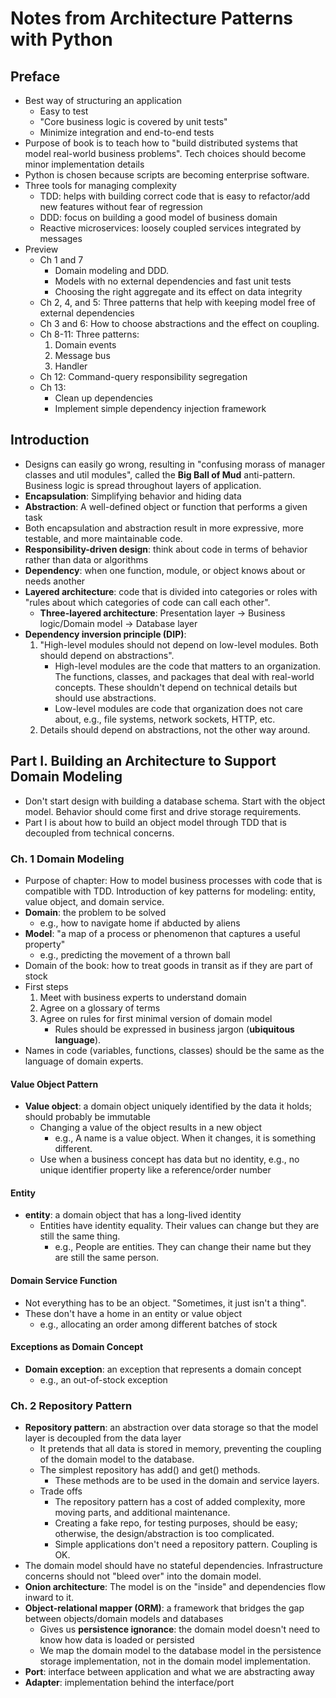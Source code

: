 # Notes from Architecture Patterns with Python

## Preface

- Best way of structuring an application
  - Easy to test
  - "Core business logic is covered by unit tests"
  - Minimize integration and end-to-end tests
- Purpose of book is to teach how to "build distributed systems that model real-world business problems". Tech choices should become minor implementation details
- Python is chosen because scripts are becoming enterprise software.
- Three tools for managing complexity
  - TDD: helps with building correct code that is easy to refactor/add new features without fear of regression
  - DDD: focus on building a good model of business domain
  - Reactive microservices: loosely coupled services integrated by messages
- Preview
  - Ch 1 and 7
    - Domain modeling and DDD.
    - Models with no external dependencies and fast unit tests
    - Choosing the right aggregate and its effect on data integrity
  - Ch 2, 4, and 5: Three patterns that help with keeping model free of external dependencies
  - Ch 3 and 6: How to choose abstractions and the effect on coupling.
  - Ch 8-11: Three patterns:
    1. Domain events
    1. Message bus
    1. Handler
  - Ch 12: Command-query responsibility segregation
  - Ch 13:
    - Clean up dependencies
    - Implement simple dependency injection framework

## Introduction

- Designs can easily go wrong, resulting in "confusing morass of manager classes and util modules", called the **Big Ball of Mud** anti-pattern. Business logic is spread throughout layers of application.
- **Encapsulation**: Simplifying behavior and hiding data
- **Abstraction**: A well-defined object or function that performs a given task
- Both encapsulation and abstraction result in more expressive, more testable, and more maintainable code.
- **Responsibility-driven design**: think about code in terms of behavior rather than data or algorithms
- **Dependency**: when one function, module, or object knows about or needs another
- **Layered architecture**: code that is divided into categories or roles with "rules about which categories of code can call each other".
  - **Three-layered architecture**: Presentation layer -> Business logic/Domain model -> Database layer
- **Dependency inversion principle (DIP)**:
  1. "High-level modules should not depend on low-level modules. Both should depend on abstractions".
      - High-level modules are the code that matters to an organization. The functions, classes, and packages that deal with real-world concepts. These shouldn't depend on technical details but should use abstractions.
      - Low-level modules are code that organization does not care about, e.g., file systems, network sockets, HTTP, etc.
  1. Details should depend on abstractions, not the other way around.

## Part I. Building an Architecture to Support Domain Modeling

- Don't start design with building a database schema. Start with the object model. Behavior should come first and drive storage requirements.
- Part I is about how to build an object model through TDD that is decoupled from technical concerns.

### Ch. 1 Domain Modeling

- Purpose of chapter: How to model business processes with code that is compatible with TDD. Introduction of key patterns for modeling: entity, value object, and domain service.
- **Domain**: the problem to be solved
  - e.g., how to navigate home if abducted by aliens
- **Model**: "a map of a process or phenomenon that captures a useful property"
  - e.g., predicting the movement of a thrown ball
- Domain of the book: how to treat goods in transit as if they are part of stock
- First steps
  1. Meet with business experts to understand domain
  1. Agree on a glossary of terms
  1. Agree on rules for first minimal version of domain model
      - Rules should be expressed in business jargon (**ubiquitous language**).
- Names in code (variables, functions, classes) should be the same as the language of domain experts.

#### Value Object Pattern

- **Value object**: a domain object uniquely identified by the data it holds; should probably be immutable
  - Changing a value of the object results in a new object
    - e.g., A name is a value object. When it changes, it is something different.
  - Use when a business concept has data but no identity, e.g., no unique identifier property like a reference/order number

#### Entity

- **entity**: a domain object that has a long-lived identity
  - Entities have identity equality. Their values can change but they are still the same thing.
    - e.g., People are entities. They can change their name but they are still the same person.

#### Domain Service Function

- Not everything has to be an object. "Sometimes, it just isn't a thing".
- These don't have a home in an entity or value object
  - e.g., allocating an order among different batches of stock

#### Exceptions as Domain Concept

- **Domain exception**: an exception that represents a domain concept
  - e.g., an out-of-stock exception

### Ch. 2 Repository Pattern

- **Repository pattern**: an abstraction over data storage so that the model layer is decoupled from the data layer
  - It pretends that all data is stored in memory, preventing the coupling of the domain model to the database.
  - The simplest repository has add() and get() methods.
    - These methods are to be used in the domain and service layers.
  - Trade offs
    - The repository pattern has a cost of added complexity, more moving parts, and additional maintenance.
    - Creating a fake repo, for testing purposes, should be easy; otherwise, the design/abstraction is too complicated.
    - Simple applications don't need a repository pattern. Coupling is OK.
- The domain model should have no stateful dependencies. Infrastructure concerns should not "bleed over" into the domain model.
- **Onion architecture**: The model is on the "inside" and dependencies flow inward to it.
- **Object-relational mapper (ORM)**: a framework that bridges the gap between objects/domain models and databases
  - Gives us **persistence ignorance**: the domain model doesn't need to know how data is loaded or persisted
  - We map the domain model to the database model in the persistence storage implementation, not in the domain model implementation.
- **Port**: interface between application and what we are abstracting away
- **Adapter**: implementation behind the interface/port

